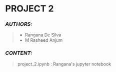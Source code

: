 # PROJECT 2
### **_AUTHORS:_**
>- Rangana De Silva
>- M Rasheed Anjum
### **_CONTENT:_**
>project_2.ipynb : Rangana's jupyter notebook
